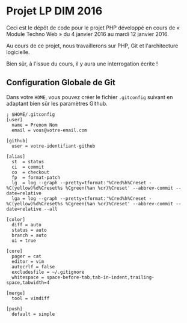 # Projet LP DIM 2016

Ceci est le dépôt de code pour le projet PHP développé en cours de
« Module Techno Web » du 4 janvier 2016 au mardi 12 janvier 2016.

Au cours de ce projet, nous travaillerons sur PHP, Git et l'architecture
logicielle.

Bien sûr, à l'issue du cours, il y aura une interrogation écrite !

## Configuration Globale de Git

Dans votre `HOME`, vous pouvez créer le fichier `.gitconfig` suivant en adaptant
bien sûr les paramètres Github.

```git
; $HOME/.gitconfig
[user]
  name = Prenom Nom
  email = vous@votre-email.com

[github]
  user = votre-identifiant-github

[alias]
  st  = status
  ci  = commit
  co  = checkout
  fp  = format-patch
  lg  = log --graph --pretty=tformat:'%Cred%h%Creset -%C(yellow)%d%Creset%s %Cgreen(%an %cr)%Creset' --abbrev-commit --date=relative
  lga = log --graph --pretty=tformat:'%Cred%h%Creset -%C(yellow)%d%Creset%s %Cgreen(%an %cr)%Creset' --abbrev-commit --date=relative --all

[color]
  diff = auto
  status = auto
  branch = auto
  ui = true

[core]
  pager = cat
  editor = vim
  autocrlf = false
  excludesfile = ~/.gitignore
  whitespace = space-before-tab,tab-in-indent,trailing-space,tabwidth=4

[merge]
  tool = vimdiff

[push]
  default = simple
```

